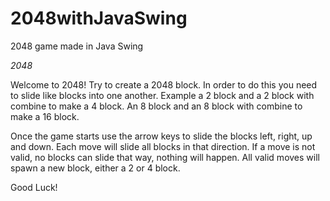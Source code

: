 # 2048withJavaSwing
2048 game made in Java Swing

*2048*

Welcome to 2048! 
Try to create a 2048 block.
In order to do this you need to slide like blocks into one another. Example a 2 block and a 2 block with combine to make a 4 block.
An 8 block and an 8 block with combine to make a 16 block.

Once the game starts use the arrow keys to slide the blocks left, right, up and down. Each move will slide all blocks in that direction. If a move is not valid, no blocks can slide that way, nothing will happen. All valid moves will spawn a new block, either a 2 or 4 block.

Good Luck!
